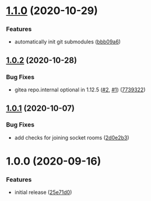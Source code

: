 # [1.1.0](https://github.com/metroline/metroline/compare/v1.0.2...v1.1.0) (2020-10-29)


### Features

* automatically init git submodules ([bbb09a6](https://github.com/metroline/metroline/commit/bbb09a62ec9d30052adffd0c9bb6f3c4e6e1a7b8))

## [1.0.2](https://github.com/metroline/metroline/compare/v1.0.1...v1.0.2) (2020-10-28)


### Bug Fixes

* gitea repo.internal optional in 1.12.5 ([#2](https://github.com/metroline/metroline/issues/2), [#1](https://github.com/metroline/metroline/issues/1)) ([7739322](https://github.com/metroline/metroline/commit/773932276cf9399ff74cd5956143fa3d87ba83c4))

## [1.0.1](https://github.com/metroline/metroline/compare/v1.0.0...v1.0.1) (2020-10-07)


### Bug Fixes

* add checks for joining socket rooms ([2d0e2b3](https://github.com/metroline/metroline/commit/2d0e2b3592db8cdebc583de244dc3cce7f3349f8))

# 1.0.0 (2020-09-16)


### Features

* initial release ([25e71d0](https://github.com/metroline/metroline/commit/25e71d086fde517fc7435eff6f278130c6a2991f))
